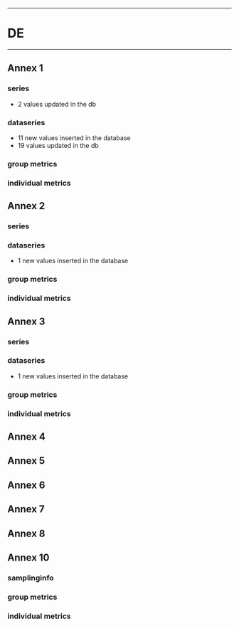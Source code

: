 -----------------------------------------------------------
# DE
-----------------------------------------------------------

## Annex 1

### series
* 2 values updated in the db
### dataseries
* 11 new values inserted in the database
* 19 values updated in the db

### group metrics


### individual metrics

## Annex 2

### series

### dataseries
*  1 new values inserted in the database


### group metrics


### individual metrics



## Annex 3

### series

### dataseries
* 1 new values inserted in the database

### group metrics


### individual metrics



## Annex 4



## Annex 5



## Annex 6



## Annex 7



## Annex 8



## Annex 10

### samplinginfo


### group metrics


### individual metrics

